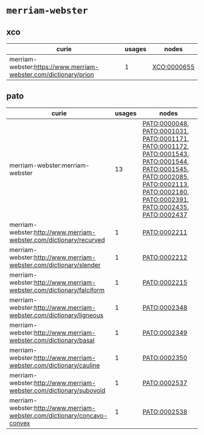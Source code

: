 # `merriam-webster`

## xco

| curie                                                            |   usages | nodes                                             |
|------------------------------------------------------------------|----------|---------------------------------------------------|
| merriam-webster:https://www.merriam-webster.com/dictionary/prion |        1 | [XCO:0000655](https://bioregistry.io/XCO:0000655) |

## pato

| curie                                                                    |   usages | nodes                                                                                                                                                                                                                                                                                                                                                                                                                                                                                                                                                                                                                                                                                                           |
|--------------------------------------------------------------------------|----------|-----------------------------------------------------------------------------------------------------------------------------------------------------------------------------------------------------------------------------------------------------------------------------------------------------------------------------------------------------------------------------------------------------------------------------------------------------------------------------------------------------------------------------------------------------------------------------------------------------------------------------------------------------------------------------------------------------------------|
| merriam-webster:merriam-webster                                          |       13 | [PATO:0000048](https://bioregistry.io/PATO:0000048), [PATO:0001031](https://bioregistry.io/PATO:0001031), [PATO:0001171](https://bioregistry.io/PATO:0001171), [PATO:0001172](https://bioregistry.io/PATO:0001172), [PATO:0001543](https://bioregistry.io/PATO:0001543), [PATO:0001544](https://bioregistry.io/PATO:0001544), [PATO:0001545](https://bioregistry.io/PATO:0001545), [PATO:0002085](https://bioregistry.io/PATO:0002085), [PATO:0002113](https://bioregistry.io/PATO:0002113), [PATO:0002180](https://bioregistry.io/PATO:0002180), [PATO:0002391](https://bioregistry.io/PATO:0002391), [PATO:0002435](https://bioregistry.io/PATO:0002435), [PATO:0002437](https://bioregistry.io/PATO:0002437) |
| merriam-webster:http://www.merriam-webster.com/dictionary/recurved       |        1 | [PATO:0002211](https://bioregistry.io/PATO:0002211)                                                                                                                                                                                                                                                                                                                                                                                                                                                                                                                                                                                                                                                             |
| merriam-webster:http://www.merriam-webster.com/dictionary/slender        |        1 | [PATO:0002212](https://bioregistry.io/PATO:0002212)                                                                                                                                                                                                                                                                                                                                                                                                                                                                                                                                                                                                                                                             |
| merriam-webster:http://www.merriam-webster.com/dictionary/falciform      |        1 | [PATO:0002215](https://bioregistry.io/PATO:0002215)                                                                                                                                                                                                                                                                                                                                                                                                                                                                                                                                                                                                                                                             |
| merriam-webster:http://www.merriam-webster.com/dictionary/ligneous       |        1 | [PATO:0002348](https://bioregistry.io/PATO:0002348)                                                                                                                                                                                                                                                                                                                                                                                                                                                                                                                                                                                                                                                             |
| merriam-webster:http://www.merriam-webster.com/dictionary/basal          |        1 | [PATO:0002349](https://bioregistry.io/PATO:0002349)                                                                                                                                                                                                                                                                                                                                                                                                                                                                                                                                                                                                                                                             |
| merriam-webster:http://www.merriam-webster.com/dictionary/cauline        |        1 | [PATO:0002350](https://bioregistry.io/PATO:0002350)                                                                                                                                                                                                                                                                                                                                                                                                                                                                                                                                                                                                                                                             |
| merriam-webster:http://www.merriam-webster.com/dictionary/subovoid       |        1 | [PATO:0002537](https://bioregistry.io/PATO:0002537)                                                                                                                                                                                                                                                                                                                                                                                                                                                                                                                                                                                                                                                             |
| merriam-webster:http://www.merriam-webster.com/dictionary/concavo-convex |        1 | [PATO:0002538](https://bioregistry.io/PATO:0002538)                                                                                                                                                                                                                                                                                                                                                                                                                                                                                                                                                                                                                                                             |

